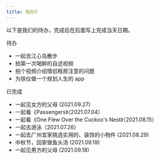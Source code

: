 ```yaml
---
title: 待办⏰
---
```


以下是我们的待办，完成后在后面写上完成当天日期。

待办

- 一起去江心岛散步
- 拍第一次喝醉的自述视频
- 拍个视频介绍情侣租房注意的问题
- 为徐仪做一个规划人生的 app

已完成

- 一起见女方的父母 (2021.09.27)
- 一起看《Passengers》（2021.07.04）
- 一起看《One Flew Over the Cuckoo's Nest》（2021.08.15）
- 一起去游泳（2021.07.26）
- 一起去广州宜家挑选实用的、装饰的小物件 (2021.08.29)
- 中秋节，回家做鱼头汤 (2021.09.19)
- 一起见男方的父母 (2021.09.18)
